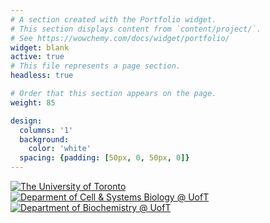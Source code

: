 ```yaml
---
# A section created with the Portfolio widget.
# This section displays content from `content/project/`.
# See https://wowchemy.com/docs/widget/portfolio/
widget: blank
active: true
# This file represents a page section.
headless: true

# Order that this section appears on the page.
weight: 85

design:
  columns: '1'
  background:
    color: 'white'
  spacing: {padding: [50px, 0, 50px, 0]}
---
```

<!-- Google tag (gtag.js) -->
<script async src="https://www.googletagmanager.com/gtag/js?id=G-C2THYYG4QP"></script>
<script>
  window.dataLayer = window.dataLayer || [];
  function gtag(){dataLayer.push(arguments);}
  gtag('js', new Date());

  gtag('config', 'G-C2THYYG4QP');
</script>

<section id="section-markdown" class="home-section wg-markdown">
  <div class="home-section-bg">
  </div>
  <div class="container">
    <div class="row justify-content-center">
      <!--<div class="section-heading col-12 mb-3 text-center">
        <h1 class="mb-0">Gallery</h1>
      </div> -->
      <div class="col-12">
        <div class="gallery-grid">
        <!-- first image, full -->
          <div class="gallery-item gallery-item--smalllogo">
            <a data-fancybox="gallery-demo" href = "https://www.utoronto.ca/" target="_blank">
            <img src="media/icons/University_of_Toronto-Logo.wine_2.svg" alt="The University of Toronto">
            </a>
          </div>
        <!-- second image, square -->
          <div class="gallery-item gallery-item--smalllogo">
            <a data-fancybox="gallery-demo" href = "https://csb.utoronto.ca/" target="_blank">
            <img src="media/csb_logo.jpeg" alt="Deparment of Cell & Systems Biology @ UofT">
            </a>
          </div>
        <!-- image, square -->
          <div class="gallery-item gallery-item--smalllogo">
            <a data-fancybox="gallery-demo" href = "https://biochemistry.utoronto.ca/" target="_blank">
            <img src="media/bch_logo.jpeg" alt="Department of Biochemistry @ UofT">
            </a>
          </div>
        </div>
      </div>
    </div>
  </div>
</section>